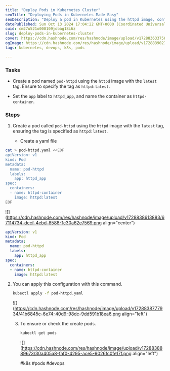 ```yaml
---
title: "Deploy Pods in Kubernetes Cluster"
seoTitle: "Deploying Pods in Kubernetes Made Easy"
seoDescription: "Deploy a pod in Kubernetes using the httpd image, configure labels, and verify deployment steps effectively"
datePublished: Sun Oct 13 2024 17:04:22 GMT+0000 (Coordinated Universal Time)
cuid: cm27u521o000109jobag18i6z
slug: deploy-pods-in-kubernetes-cluster
cover: https://cdn.hashnode.com/res/hashnode/image/upload/v1728836337560/fc1c60c7-022a-4f5b-9c9a-e944ba15f8c2.png
ogImage: https://cdn.hashnode.com/res/hashnode/image/upload/v1728839027577/41ecf48c-8bd1-4a8c-92ec-368862685dd6.png
tags: kubernetes, devops, k8s, pods

---
```


### Tasks

* Create a pod named `pod-httpd` using the `httpd` image with the `latest` tag. Ensure to specify the tag as `httpd:latest`.
    
* Set the `app` label to `httpd_app`, and name the container as `httpd-container`.
    

### Steps

1. Create a pod called `pod-httpd` using the `httpd` image with the `latest` tag, ensuring the tag is specified as `httpd:latest`.
    
    * Create a yaml file
        

```bash
cat > pod-httpd.yaml <<EOF
apiVersion: v1
kind: Pod
metadata:
  name: pod-httpd
  labels:
    app: httpd_app
spec:
  containers:
  - name: httpd-container
    image: httpd:latest
EOF
```

![](https://cdn.hashnode.com/res/hashnode/image/upload/v1728838613883/67114734-decf-4ebd-8588-1c30a62e7569.png align="center")

```yaml
apiVersion: v1
kind: Pod
metadata:
  name: pod-httpd
  labels:
    app: httpd_app
spec:
  containers:
  - name: httpd-container
    image: httpd:latest
```

2. You can apply this configuration with this command.
    
    ```bash
    kubectl apply -f pod-httpd.yaml
    ```
    
    ![](https://cdn.hashnode.com/res/hashnode/image/upload/v1728838777934/41b6845c-6e74-40d9-98dc-9dd591b18ea6.png align="left")
    
    3. To ensure or check the create pods.
        
        ```bash
        kubectl get pods
        ```
        
        ![](https://cdn.hashnode.com/res/hashnode/image/upload/v1728838889673/30a405a8-faf0-4295-ace5-9026fc0fe17f.png align="left")
        
        #k8s #pods #devops